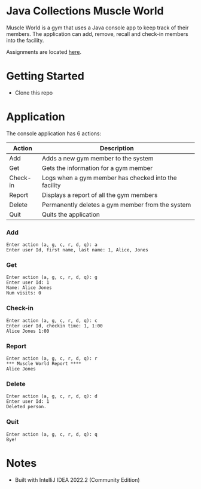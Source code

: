 # Java Collections Muscle World
Muscle World is a gym that uses a Java console app to keep track of their members.  The application can add, remove,
recall and check-in members into the facility.

Assignments are located [here](./Assignments.md).

# Getting Started
- Clone this repo

# Application
The console application has 6 actions:

| Action   | Description                                          |
|----------|------------------------------------------------------|
| Add      | Adds a new gym member to the system                  |
| Get      | Gets the information for a gym member                |
| Check-in | Logs when a gym member has checked into the facility |
| Report   | Displays a report of all the gym members             |
| Delete   | Permanently deletes a gym member from the system     |
| Quit     | Quits the application                                |

### Add
```
Enter action (a, g, c, r, d, q): a
Enter user Id, first name, last name: 1, Alice, Jones
```

### Get
```
Enter action (a, g, c, r, d, q): g
Enter user Id: 1
Name: Alice Jones
Num visits: 0
```

### Check-in
```
Enter action (a, g, c, r, d, q): c
Enter user Id, checkin time: 1, 1:00
Alice Jones 1:00
```

### Report
```
Enter action (a, g, c, r, d, q): r
*** Muscle World Report ****
Alice Jones
```

### Delete
````
Enter action (a, g, c, r, d, q): d
Enter user Id: 1
Deleted person.
````

### Quit
```
Enter action (a, g, c, r, d, q): q
Bye!
```


# Notes
- Built with IntelliJ IDEA 2022.2 (Community Edition)
